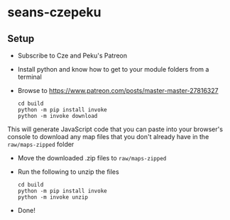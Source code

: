 # seans-czepeku

## Setup

- Subscribe to Cze and Peku's Patreon
- Install python and know how to get to your module folders from a terminal
- Browse to https://www.patreon.com/posts/master-master-27816327

      cd build
      python -m pip install invoke
      python -m invoke download

This will generate JavaScript code that you can paste into your browser's console to download any map files that you don't already have in the `raw/maps-zipped` folder

- Move the downloaded .zip files to `raw/maps-zipped`
- Run the following to unzip the files

      cd build
      python -m pip install invoke
      python -m invoke unzip

- Done!
